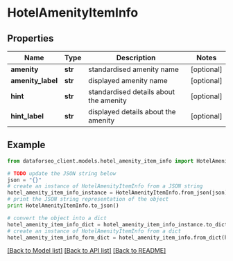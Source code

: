 # HotelAmenityItemInfo


## Properties

Name | Type | Description | Notes
------------ | ------------- | ------------- | -------------
**amenity** | **str** | standardised amenity name | [optional] 
**amenity_label** | **str** | displayed amenity name | [optional] 
**hint** | **str** | standardised details about the amenity | [optional] 
**hint_label** | **str** | displayed details about the amenity | [optional] 

## Example

```python
from dataforseo_client.models.hotel_amenity_item_info import HotelAmenityItemInfo

# TODO update the JSON string below
json = "{}"
# create an instance of HotelAmenityItemInfo from a JSON string
hotel_amenity_item_info_instance = HotelAmenityItemInfo.from_json(json)
# print the JSON string representation of the object
print HotelAmenityItemInfo.to_json()

# convert the object into a dict
hotel_amenity_item_info_dict = hotel_amenity_item_info_instance.to_dict()
# create an instance of HotelAmenityItemInfo from a dict
hotel_amenity_item_info_form_dict = hotel_amenity_item_info.from_dict(hotel_amenity_item_info_dict)
```
[[Back to Model list]](../README.md#documentation-for-models) [[Back to API list]](../README.md#documentation-for-api-endpoints) [[Back to README]](../README.md)


